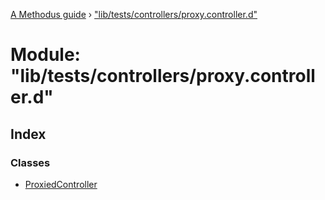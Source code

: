 [A Methodus guide](../README.md) › ["lib/tests/controllers/proxy.controller.d"](_lib_tests_controllers_proxy_controller_d_.md)

# Module: "lib/tests/controllers/proxy.controller.d"

## Index

### Classes

* [ProxiedController](../classes/_lib_tests_controllers_proxy_controller_d_.proxiedcontroller.md)
